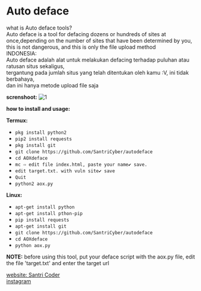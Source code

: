# Auto deface

what is Auto deface tools?<br>
Auto deface is a tool for defacing dozens or hundreds of sites at once,depending on the number
of sites that have been determined by you, this is not dangerous, and this is only the file upload method<br>
INDONESIA:<br>
Auto deface adalah alat untuk melakukan defacing terhadap puluhan atau ratusan situs sekaligus,<br>
tergantung pada jumlah situs yang telah ditentukan oleh kamu :V, ini tidak berbahaya,<br>
dan ini hanya metode upload file saja

**screnshoot:**
![1](https://github.com/SantriCyber/autodeface/blob/master/Screenshot_2019-08-19-00-10-58-331_com.termux.png)

**how to install and usage:**

**Termux:**
* `pkg install python2`
* `pip2 install requests`
* `pkg install git`
* `git clone https://github.com/SantriCyber/autodeface`
* `cd AOXdeface`
* `mc ⇨ edit file index.html, paste your name✔ save.`
* `edit target.txt. with vuln site✔ save`
* `Quit`
* `python2 aox.py`

**Linux:**
* `apt-get install python`
* `apt-get install pthon-pip`
* `pip install requests`
* `apt-get install git`
* `git clone https://github.com/SantriCyber/autodeface`
* `cd AOXdeface`
* `python aox.py`

**NOTE:** before using this tool, put your deface script with the aox.py file, edit the file 'target.txt' and enter the target url


[website: Santri Coder](https://santricoder.blogspot.com) <br>
[instagram](https://instagram.com/santri.cyberteam)
